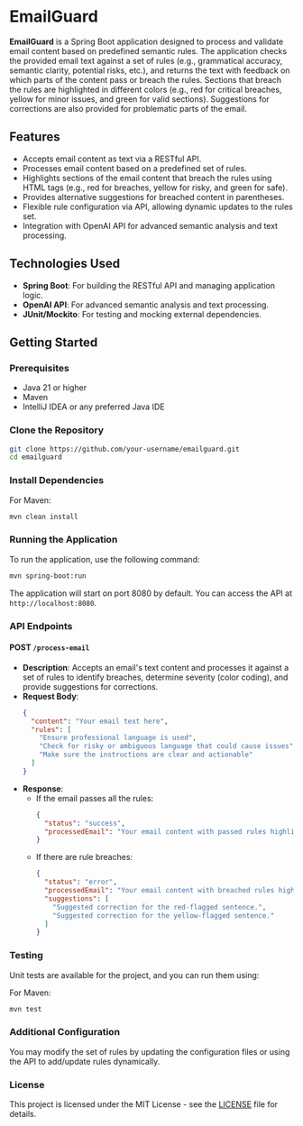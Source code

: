 # EmailGuard

**EmailGuard** is a Spring Boot application designed to process and validate email content based on predefined semantic rules. The application checks the provided email text against a set of rules (e.g., grammatical accuracy, semantic clarity, potential risks, etc.), and returns the text with feedback on which parts of the content pass or breach the rules. Sections that breach the rules are highlighted in different colors (e.g., red for critical breaches, yellow for minor issues, and green for valid sections). Suggestions for corrections are also provided for problematic parts of the email.

## Features
- Accepts email content as text via a RESTful API.
- Processes email content based on a predefined set of rules.
- Highlights sections of the email content that breach the rules using HTML tags (e.g., red for breaches, yellow for risky, and green for safe).
- Provides alternative suggestions for breached content in parentheses.
- Flexible rule configuration via API, allowing dynamic updates to the rules set.
- Integration with OpenAI API for advanced semantic analysis and text processing.

## Technologies Used
- **Spring Boot**: For building the RESTful API and managing application logic.
- **OpenAI API**: For advanced semantic analysis and text processing.
- **JUnit/Mockito**: For testing and mocking external dependencies.

## Getting Started

### Prerequisites
- Java 21 or higher
- Maven 
- IntelliJ IDEA or any preferred Java IDE

### Clone the Repository
```bash
git clone https://github.com/your-username/emailguard.git
cd emailguard
```

### Install Dependencies
For Maven:
```bash
mvn clean install
```

### Running the Application
To run the application, use the following command:
```bash
mvn spring-boot:run
```

The application will start on port 8080 by default. You can access the API at `http://localhost:8080`.

### API Endpoints
#### POST `/process-email`
- **Description**: Accepts an email's text content and processes it against a set of rules to identify breaches, determine severity (color coding), and provide suggestions for corrections.
- **Request Body**:
  ```json
  {
    "content": "Your email text here",
    "rules": [
      "Ensure professional language is used",
      "Check for risky or ambiguous language that could cause issues",
      "Make sure the instructions are clear and actionable"
    ]
  }
  ```
- **Response**:
  - If the email passes all the rules:
    ```json
    {
      "status": "success",
      "processedEmail": "Your email content with passed rules highlighted in green."
    }
    ```
  - If there are rule breaches:
    ```json
    {
      "status": "error",
      "processedEmail": "Your email content with breached rules highlighted in red and yellow.",
      "suggestions": [
        "Suggested correction for the red-flagged sentence.",
        "Suggested correction for the yellow-flagged sentence."
      ]
    }
    ```

### Testing
Unit tests are available for the project, and you can run them using:

For Maven:
```bash
mvn test
```

### Additional Configuration
You may modify the set of rules by updating the configuration files or using the API to add/update rules dynamically.

### License
This project is licensed under the MIT License - see the [LICENSE](LICENSE) file for details.
